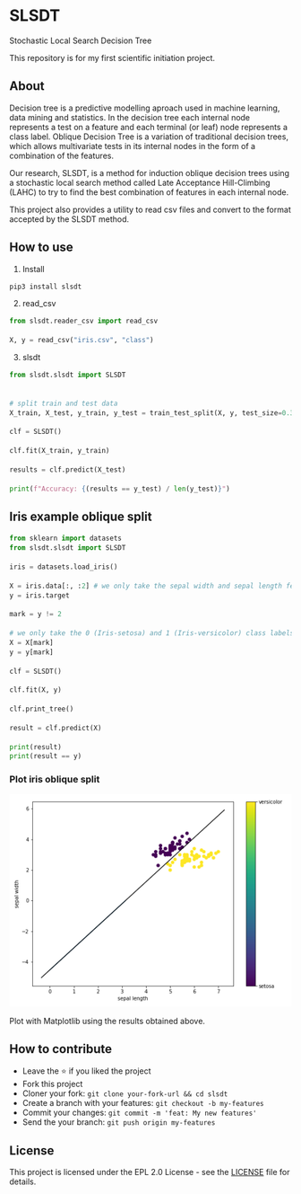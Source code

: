 # SLSDT

Stochastic Local Search Decision Tree

This repository is for my first scientific initiation project.

## About

Decision tree is a predictive modelling aproach used in machine learning, data mining and statistics. In the decision tree each internal node represents a test on a feature and each terminal (or leaf) node represents a class label. Oblique Decision Tree is a variation of traditional decision trees, which allows multivariate tests in its internal nodes in the form of a combination of the features.

Our research, SLSDT, is a method for induction oblique decision trees using a stochastic local search method called Late Acceptance Hill-Climbing (LAHC) to try to find the best combination of features in each internal node.

This project also provides a utility to read csv files and convert to the format accepted by the SLSDT method.

## How to use

1. Install

```bash
pip3 install slsdt
```

2. read_csv

```python
from slsdt.reader_csv import read_csv

X, y = read_csv("iris.csv", "class")
```

3. slsdt

```python
from slsdt.slsdt import SLSDT


# split train and test data
X_train, X_test, y_train, y_test = train_test_split(X, y, test_size=0.33, random_state=42)

clf = SLSDT()

clf.fit(X_train, y_train)

results = clf.predict(X_test)

print(f"Accuracy: {(results == y_test) / len(y_test)}")
```

## Iris example oblique split

```python
from sklearn import datasets
from slsdt.slsdt import SLSDT

iris = datasets.load_iris()

X = iris.data[:, :2] # we only take the sepal width and sepal length features.
y = iris.target

mark = y != 2

# we only take the 0 (Iris-setosa) and 1 (Iris-versicolor) class labels
X = X[mark]
y = y[mark]

clf = SLSDT()

clf.fit(X, y)

clf.print_tree()

result = clf.predict(X)

print(result)
print(result == y)
```

### Plot iris oblique split

![alt text](https://github.com/jhonatangs/slsdt/blob/main/oblique-split-iris.png "Iris oblique split")

Plot with Matplotlib using the results obtained above.

## How to contribute

-   Leave the :star: if you liked the project
-   Fork this project
-   Cloner your fork: `git clone your-fork-url && cd slsdt`
-   Create a branch with your features: `git checkout -b my-features`
-   Commit your changes: `git commit -m 'feat: My new features'`
-   Send the your branch: `git push origin my-features`

## License

This project is licensed under the EPL 2.0 License - see the [LICENSE](https://github.com/jhonatangs/slsdt/blob/main/LICENSE) file for details.
